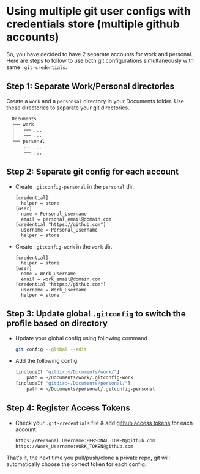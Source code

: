 # Using multiple git user configs with credentials store (multiple github accounts)



So, you have decided to have 2 separate accounts for work and personal.
Here are steps to follow to use both git configurations simultaneously with same `.git-credentials`.

## Step 1: Separate Work/Personal directories

Create a `work` and a `personsal` directory in your Documents folder. Use these directories to separate your git directories.

```bash
  Documents
  ├── work
  │   ├── ...
  │   └── ...
  └── personal
      ├── ...
      └── ...
```

## Step 2: Separate git config for each account

- Create `.gitconfig-personal` in the `personal` dir.

  ```
  [credential]
    helper = store
  [user]
    name = Personal_Username
    email = personal_email@domain.com
  [credential "https://github.com"]
    username = Personal_Username
    helper = store
  ```

- Create `.gitconfig-work` in the `work` dir.

  ```
  [credential]
    helper = store
  [user]
    name = Work_Username
    email = work_email@domain.com
  [credential "https://github.com"]
    username = Work_Username
    helper = store
  ```

## Step 3: Update global `.gitconfig` to switch the profile based on directory

- Update your global config using following command.

  ```bash
  git config --global --edit
  ```

- Add the following config.

  ```bash
  [includeIf "gitdir:~/Documents/work/"]
      path = ~/Documents/work/.gitconfig-work
  [includeIf "gitdir:~/Documents/personal/"]
      path = ~/Documents/personal/.gitconfig-personal
  ```

## Step 4: Register Access Tokens

- Check your `.git-credentials` file & add [github access tokens](https://github.com/settings/tokens) for each account.

  ```bash
  https://Personal_Username:PERSONAL_TOKEN@github.com
  https://Work_Username:WORK_TOKEN@github.com
  ```

That's it, the next time you pull/push/clone a private repo, git will automatically choose the correct token for each config.
